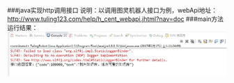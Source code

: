 ###java实现http调用接口
说明：以调用图灵机器人接口为例，webApi地址：http://www.tuling123.com/help/h_cent_webapi.jhtml?nav=doc
###main方法运行结果：
![Image text](https://github.com/zhangyuanliang/http-tulingAPI/blob/master/img/img_1.jpg)
